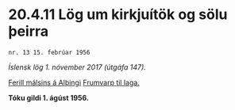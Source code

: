 # 20.4.11 Lög um kirkjuítök og sölu þeirra

`nr. 13 15. febrúar 1956`

_Íslensk lög 1. nóvember 2017 (útgáfa 147)._

[Ferill málsins á Alþingi](https://www.althingi.is/thingstorf/thingmalalistar-eftir-thingum/ferill/?ltg=75&mnr=107)
[Frumvarp til laga.](https://www.althingi.is/altext/75/s/pdf/0128.pdf)

**Tóku gildi 1. ágúst 1956.**

